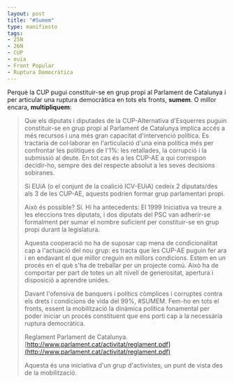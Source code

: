 ```yaml
---
layout: post
title: "#Sumem"
type: manifiesto
tags:
- 25N
- 26N
- CUP
- euia
- Front Popular
- Ruptura Democràtica
---
```


Perquè la CUP pugui constituir-se en grup propi al Parlament de Catalunya i per articular una ruptura democràtica en tots els fronts, **sumem**. O millor encara, **multipliquem**:

> Que els diputats i diputades de la CUP-Alternativa d'Esquerres puguin constituir-se en grup propi al Parlament de Catalunya implica accés a més recursos i una més gran capacitat d'intervenció política. Es tractaria de col·laborar en l'articulació d'una eina política més per confrontar les polítiques de l'1%: les retallades, la corrupció i la submissió al deute. En tot cas és a les CUP-AE a qui correspon decidir-ho, sempre des del respecte absolut a les seves decisions sobiranes.
> 
> Si EUiA (o el conjunt de la coalició ICV-EUiA) cedeix 2 diputats/des als 3 de les CUP-AE, aquests podrien formar grup parlamentari propi.
> 
> Això és possible? Sí. Hi ha antecedents: El 1999 Iniciativa va treure a les eleccions tres diputats, i dos diputats del PSC van adherir-se formalment per sumar el nombre suficient per constituir-se en grup propi durant la legislatura.
> 
> Aquesta cooperació no ha de suposar cap mena de condicionalitat cap a l'actuació del nou grup: es tracta que les CUP-AE puguin fer ara i en endavant el que millor creguin en millors condicions. Estem en un procés en el què s'ha de treballar per un projecte comú. Això ha de comportar per part de totes un alt nivell de generositat, apertura i disposició a aprendre unides.
> 
> Davant l'ofensiva de banquers i polítics còmplices i corruptes contra els drets i condicions de vida del 99%, #SUMEM. Fem-ho en tots el fronts, essent la mobilització la dinàmica política fonamental per poder iniciar un procés constituent que ens porti cap a la necessària ruptura democràtica.
> 
> Reglament Parlament de Catalunya. [http://www.parlament.cat/activitat/reglament.pdf](http://www.parlament.cat/activitat/reglament.pdf)
> 
> Aquesta és una iniciativa d'un grup d'activistes, un punt de vista des de la mobilització.
